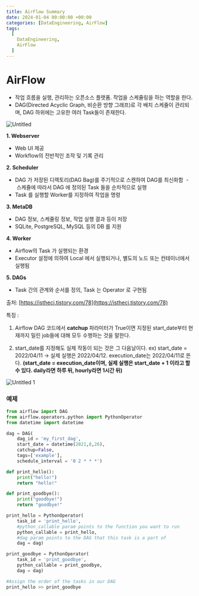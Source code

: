 ```yaml
---
title: AirFlow Summary
date: 2024-01-04 00:00:00 +00:00
categories: [DataEngineering, AirFlow]
tags:
  [
    DataEngineering,
    AirFlow
  ]
---
```


# AirFlow

- 작업 흐름을 실행, 관리하는 오픈소스 플랫폼. 작업을 스케쥴링을 하는 역할을 한다.
- DAG(Directed Acyclic Graph, 비순환 방향 그래프)로 각 배치 스케쥴이 관리되며, DAG 하위에는 고유한 여러 Task들이 존재한다.

![Untitled](https://user-images.githubusercontent.com/12759500/229404549-bef1fc63-66ed-468a-bdb8-5314bf7137e5.png)

**1. Webserver**  
- Web UI 제공  
- Workflow의 전반적인 조작 및 기록 관리

**2. Scheduler** 
- DAG 가 저장된 디렉토리(DAG Bag)를 주기적으로 스캔하여 DAG를 최신화함  
- 스케쥴에 따라서 DAG 에 정의된 Task 들을 순차적으로 실행   
- Task 를 실행할 Worker를 지정하여 작업을 명령

**3. MetaDB**  
- DAG 정보, 스케쥴링 정보, 작업 실행 결과 등이 저장  
- SQLite, PostgreSQL, MySQL 등의 DB 를 지원

**4. Worker**  
- Airflow의 Task 가 실행되는 환경  
- Executor 설정에 의하여 Local 에서 실행되거나, 별도의 노드 또는 컨테이너에서 실행됨

**5. DAGs**  
- Task 간의 관계와 순서를 정의, Task 는 Operator 로 구현됨

출처: [https://isthecj.tistory.com/78](https://isthecj.tistory.com/78)

특징 : 
1) Airflow DAG 코드에서 **catchup** 파라미터가 True이면
지정된 start_date부터 현재까지 밀린 job들에 대해 모두 수행하는 것을 말한다.

2) start_date를 지정해도 실제 작동이 되는 것은 그 다음날이다.
ex) start_date = 2022/04/11 → 실제 실행은 2022/04/12. execution_date는 2022/04/11로 뜬다.
**(start_date = execution_date이며, 실제 실행은 start_date + 1 이라고 할 수 있다. 
daily라면 하루 뒤, hourly라면 1시간 뒤)**

![Untitled 1](https://user-images.githubusercontent.com/12759500/229404531-6d97f987-a316-4428-a93a-a41caf59ef6e.png)

### 예제

```python
from airflow import DAG
from airflow.operators.python import PythonOperator
from datetime import datetime

dag = DAG(
    dag_id = 'my_first_dag',
    start_date = datetime(2021,8,26),
    catchup=False,
    tags=['example'],
    schedule_interval = '0 2 * * *')

def print_hello():
    print("hello!")
    return "hello!"

def print_goodbye():
    print("goodbye!")
    return "goodbye!"

print_hello = PythonOperator(
    task_id = 'print_hello',
    #python_callable param points to the function you want to run 
    python_callable = print_hello,
    #dag param points to the DAG that this task is a part of
    dag = dag)

print_goodbye = PythonOperator(
    task_id = 'print_goodbye',
    python_callable = print_goodbye,
    dag = dag)

#Assign the order of the tasks in our DAG
print_hello >> print_goodbye
```


